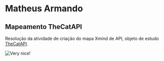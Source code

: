 # Matheus Armando

## Mapeamento TheCatAPI
Resolução da atividade de criação do mapa Xmind de API, objeto de estudo [TheCatAPI](https://docs.thecatapi.com/).

![Very nice!](https://dealerdirect.github.io/Memes/img/png/nice.png)
